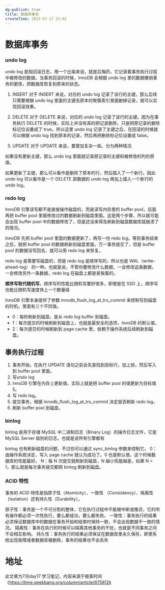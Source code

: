 ```yaml
---
dg-publish: true
title: 数据库事务
createTime: 2023-07-17 23:02  
---
```



# 数据库事务

### undo log

undo log 是指回滚日志，用一个比喻来说，就是后悔药，它记录着事务执行过程中被修改的数据。当事务回滚的时候，InnoDB 会根据 undo log 里的数据撤销事务的更改，把数据库恢复到原来的状态。

1. INSERT
对于 INSERT 来说，对应的 undo log 记录了该行的主键。那么后续只需要根据 undo log 里面的主键去原本的聚簇索引里面删掉记录，就可以实现回滚效果。

2. DELETE 
对于 DELETE 来说，对应的 undo log 记录了该行的主键。因为在事务执行 DELETE 的时候，实际上并没有真的把记录删除，只是把原记录的删除标记位设置成了 true。所以这里 undo log 记录了主键之后，在回滚的时候就可以根据 undo log 找到原本的记录，然后再把删除标记位设置成 false。

3. UPDATE
对于 UPDATE 来说，要更加复杂一些。分为两种情况

如果没有更新主键，那么 undo log 里面就记录原记录的主键和被修改的列的原值。

如果更新了主键，那么可以看作是删除了原本的行，然后插入了一个新行。因此 undo log 可以看作是一个 DELETE 原数据的 undo log 再加上插入一个新行的 undo log。

### redo log

InnoDB 引擎读写都不是直接操作磁盘的，而是读写内存里的 buffer pool，后面再把 buffer pool 里面修改过的数据刷新到磁盘里面。这是两个步骤，所以就可能会出现 buffer pool 中的数据修改了，但是还没来得及刷新到磁盘数据库就崩溃了的情况。

InnoDB 先把 buffer pool 里面的数据更新了，再写一份 redo log。等到事务结束之后，就把 buffer pool 的数据刷新到磁盘里面。万一事务提交了，但是 buffer pool 的数据没写回去，就可以用 redo log 来恢复。

redo log 是需要写磁盘的，但是 redo log 是顺序写的，所以也是 WAL（write-ahead-log） 的一种。也就是说，不管你要修改什么数据，一会修改这条数据，一会修改另外一条数据，redo log 在磁盘上都是紧挨着的。

**顺序写取代随机写**。顺序写的性能比随机写要好很多，即便是在 SSD 上，顺序写也能比随机写速度快上一个数量级

InnoDB 引擎本身提供了参数 innodb_flush_log_at_trx_commit 来控制写到磁盘的时机，里面有三个不同值。
- 0：每秒刷新到磁盘，是从 redo log buffer 到磁盘。
- 1：每次提交的时候刷新到磁盘上，也就是最安全的选项，InnoDB 的默认值。
- 2：每次提交的时候刷新到 page cache 里，依赖于操作系统后续刷新到磁盘。

## 事务执行过程

1. 事务开始，在执行 UPDATE 语句之前会先查找到目标行，加上锁，然后写入到 buffer pool 里面。
2. 写undo log
3. InnoDB 引擎在内存上更新值，实际上就是把 buffer pool 的值更新为目标值 5。
4. 写 redo log。
5. 提交事务，根据 innodb_flush_log_at_trx_commit 决定是否刷新 redo log。
6. 刷新 buffer pool 到磁盘。

### binlog

binlog 是用于存储 MySQL 中二进制日志（Binary Log）的操作日志文件，它是 MySQL Server 级别的日志，也就是说所有引擎都有


binlog 也有刷新磁盘的问题，不过你可以通过 sync_binlog 参数来控制它。
0：由操作系统决定，写入 page cache 就认为成功了。0 也是默认值，这个时候数据库的性能最好。
N：每 N 次提交就刷新到磁盘，N 越小性能越差。如果 N = 1，那么就是每次事务提交都把 binlog 刷新到磁盘。


### ACID 特性

事务的 ACID 特性是指原子性（Atomicity）、一致性 （Consistency）、隔离性（Isolation）还有持久性（Durability）。

原子性：事务是一个不可分割的整体，它在执行过程中不能被中断或推迟，它的所有操作都必须一次性执行，要么都成功，要么都失败。
一致性：事务执行的结果必须保证数据库中的数据在事务开始和结束时保持一致，不会出现数据不一致的情况。
隔离性：事务在执行的时候可以隔离其他事务的干扰，也就是不同事务之间不会相互影响。
持久性：事务执行的结果必须保证在数据库里永久保存，即使系统出现故障或者数据库被删除，事务的结果也不会丢失


# 地址

此文章为7月day17 学习笔记，内容来源于极客时间《https://time.geekbang.org/column/article/675812》
